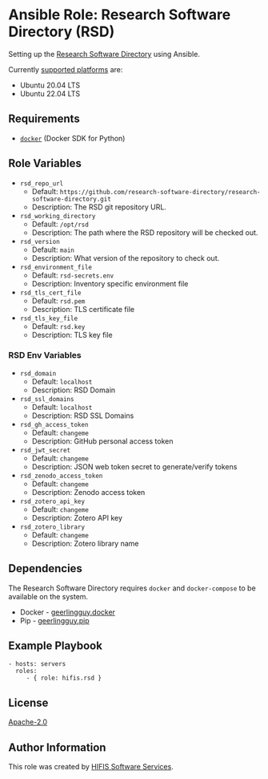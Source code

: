 <!--
SPDX-FileCopyrightText: 2022 Helmholtz Centre for Environmental Research (UFZ)
SPDX-FileCopyrightText: 2022 Helmholtz-Zentrum Dresden-Rossendorf (HZDR)

SPDX-License-Identifier: Apache-2.0
-->

# Ansible Role: Research Software Directory (RSD)

Setting up the [Research Software Directory](https://github.com/research-software-directory/research-software-directory)
using Ansible.

Currently [supported platforms](meta/main.yml) are:
* Ubuntu 20.04 LTS
* Ubuntu 22.04 LTS

## Requirements

* [`docker`](https://pypi.org/project/docker/) (Docker SDK for Python)

## Role Variables

- `rsd_repo_url`
  - Default: `https://github.com/research-software-directory/research-software-directory.git`
  - Description: The RSD git repository URL.
- `rsd_working_directory`
  - Default: `/opt/rsd`
  - Description: The path where the RSD repository will be checked out.
- `rsd_version`
  - Default: `main`
  - Description: What version of the repository to check out.
- `rsd_environment_file`
  - Default: `rsd-secrets.env`
  - Description: Inventory specific environment file
- `rsd_tls_cert_file`
  - Default: `rsd.pem`
  - Description: TLS certificate file
- `rsd_tls_key_file`
  - Default: `rsd.key`
  - Description: TLS key file

### RSD Env Variables
- `rsd_domain`
  - Default: `localhost`
  - Description: RSD Domain
- `rsd_ssl_domains`
  - Default: `localhost`
  - Description: RSD SSL Domains
- `rsd_gh_access_token`
  - Default: `changeme`
  - Description: GitHub personal access token
- `rsd_jwt_secret`
  - Default: `changeme`
  - Description: JSON web token secret to generate/verify tokens
- `rsd_zenodo_access_token`
  - Default: `changeme`
  - Description: Zenodo access token
- `rsd_zotero_api_key`
  - Default: `changeme`
  - Description: Zotero API key
- `rsd_zotero_library`
  - Default: `changeme`
  - Description: Zotero library name

## Dependencies

The Research Software Directory requires `docker` and `docker-compose` to be available on the system.
* Docker - [geerlingguy.docker](https://galaxy.ansible.com/geerlingguy/docker)
* Pip - [geerlingguy.pip](https://galaxy.ansible.com/geerlingguy/pip)

## Example Playbook

```ỳaml
- hosts: servers
  roles:
     - { role: hifis.rsd }
```

## License

[Apache-2.0](LICENSES/Apache-2.0.txt)

## Author Information

This role was created by [HIFIS Software Services](https://www.hifis.net/).
